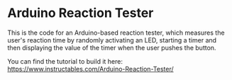 # Arduino Reaction Tester
This is the code for an Arduino-based reaction tester, which measures the user's reaction time by randomly activating an LED, starting a timer and then displaying the value of the timer when the user pushes the button.

You can find the tutorial to build it here: https://www.instructables.com/Arduino-Reaction-Tester/

